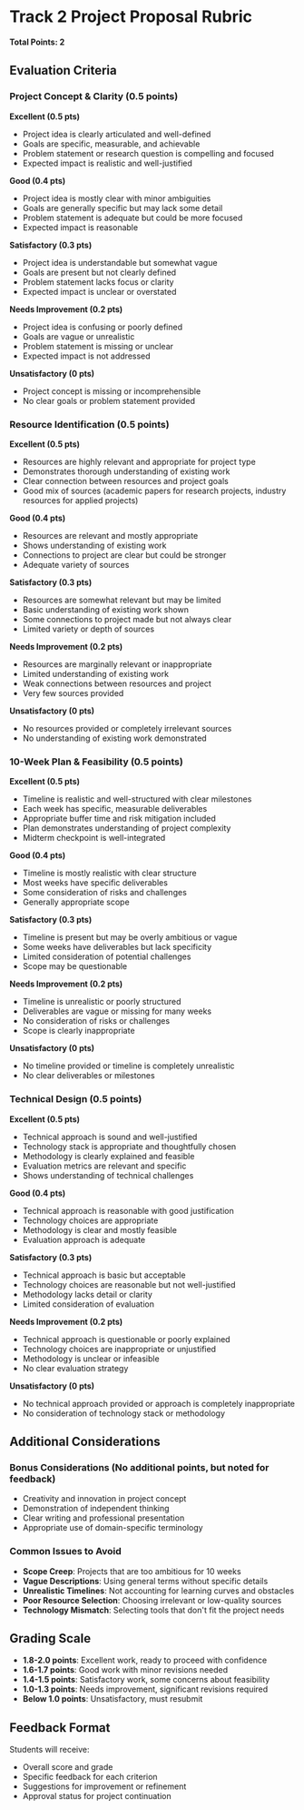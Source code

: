 # Track 2 Project Proposal Rubric
**Total Points: 2**

## Evaluation Criteria

### Project Concept & Clarity (0.5 points)
**Excellent (0.5 pts)**
- Project idea is clearly articulated and well-defined
- Goals are specific, measurable, and achievable
- Problem statement or research question is compelling and focused
- Expected impact is realistic and well-justified

**Good (0.4 pts)**
- Project idea is mostly clear with minor ambiguities
- Goals are generally specific but may lack some detail
- Problem statement is adequate but could be more focused
- Expected impact is reasonable

**Satisfactory (0.3 pts)**
- Project idea is understandable but somewhat vague
- Goals are present but not clearly defined
- Problem statement lacks focus or clarity
- Expected impact is unclear or overstated

**Needs Improvement (0.2 pts)**
- Project idea is confusing or poorly defined
- Goals are vague or unrealistic
- Problem statement is missing or unclear
- Expected impact is not addressed

**Unsatisfactory (0 pts)**
- Project concept is missing or incomprehensible
- No clear goals or problem statement provided

### Resource Identification (0.5 points)
**Excellent (0.5 pts)**
- Resources are highly relevant and appropriate for project type
- Demonstrates thorough understanding of existing work
- Clear connection between resources and project goals
- Good mix of sources (academic papers for research projects, industry resources for applied projects)

**Good (0.4 pts)**
- Resources are relevant and mostly appropriate
- Shows understanding of existing work
- Connections to project are clear but could be stronger
- Adequate variety of sources

**Satisfactory (0.3 pts)**
- Resources are somewhat relevant but may be limited
- Basic understanding of existing work shown
- Some connections to project made but not always clear
- Limited variety or depth of sources

**Needs Improvement (0.2 pts)**
- Resources are marginally relevant or inappropriate
- Limited understanding of existing work
- Weak connections between resources and project
- Very few sources provided

**Unsatisfactory (0 pts)**
- No resources provided or completely irrelevant sources
- No understanding of existing work demonstrated

### 10-Week Plan & Feasibility (0.5 points)
**Excellent (0.5 pts)**
- Timeline is realistic and well-structured with clear milestones
- Each week has specific, measurable deliverables
- Appropriate buffer time and risk mitigation included
- Plan demonstrates understanding of project complexity
- Midterm checkpoint is well-integrated

**Good (0.4 pts)**
- Timeline is mostly realistic with clear structure
- Most weeks have specific deliverables
- Some consideration of risks and challenges
- Generally appropriate scope

**Satisfactory (0.3 pts)**
- Timeline is present but may be overly ambitious or vague
- Some weeks have deliverables but lack specificity
- Limited consideration of potential challenges
- Scope may be questionable

**Needs Improvement (0.2 pts)**
- Timeline is unrealistic or poorly structured
- Deliverables are vague or missing for many weeks
- No consideration of risks or challenges
- Scope is clearly inappropriate

**Unsatisfactory (0 pts)**
- No timeline provided or timeline is completely unrealistic
- No clear deliverables or milestones

### Technical Design (0.5 points)
**Excellent (0.5 pts)**
- Technical approach is sound and well-justified
- Technology stack is appropriate and thoughtfully chosen
- Methodology is clearly explained and feasible
- Evaluation metrics are relevant and specific
- Shows understanding of technical challenges

**Good (0.4 pts)**
- Technical approach is reasonable with good justification
- Technology choices are appropriate
- Methodology is clear and mostly feasible
- Evaluation approach is adequate

**Satisfactory (0.3 pts)**
- Technical approach is basic but acceptable
- Technology choices are reasonable but not well-justified
- Methodology lacks detail or clarity
- Limited consideration of evaluation

**Needs Improvement (0.2 pts)**
- Technical approach is questionable or poorly explained
- Technology choices are inappropriate or unjustified
- Methodology is unclear or infeasible
- No clear evaluation strategy

**Unsatisfactory (0 pts)**
- No technical approach provided or approach is completely inappropriate
- No consideration of technology stack or methodology

## Additional Considerations

### Bonus Considerations (No additional points, but noted for feedback)
- Creativity and innovation in project concept
- Demonstration of independent thinking
- Clear writing and professional presentation
- Appropriate use of domain-specific terminology

### Common Issues to Avoid
- **Scope Creep**: Projects that are too ambitious for 10 weeks
- **Vague Descriptions**: Using general terms without specific details
- **Unrealistic Timelines**: Not accounting for learning curves and obstacles
- **Poor Resource Selection**: Choosing irrelevant or low-quality sources
- **Technology Mismatch**: Selecting tools that don't fit the project needs

## Grading Scale
- **1.8-2.0 points**: Excellent work, ready to proceed with confidence
- **1.6-1.7 points**: Good work with minor revisions needed
- **1.4-1.5 points**: Satisfactory work, some concerns about feasibility
- **1.0-1.3 points**: Needs improvement, significant revisions required
- **Below 1.0 points**: Unsatisfactory, must resubmit

## Feedback Format
Students will receive:
- Overall score and grade
- Specific feedback for each criterion
- Suggestions for improvement or refinement
- Approval status for project continuation